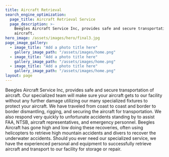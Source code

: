 ```yaml
---
title: Aircraft Retrieval
search_engine_optimization:
  page_title: Aircraft Retrieval Service
  page_description: >-
    Beegles Aircraft Service Inc, provides safe and secure transportation of
    aircraft.
hero_image: /assets/images/hero/final3.jpg
page_image_gallery:
  - image_title: "Add a photo title here"
    gallery_image_path: "/assets/images/home.png"
  - image_title: "Add a photo title here"
    gallery_image_path: "/assets/images/home.png"
  - image_title: "Add a photo title here"
    gallery_image_path: "/assets/images/home.png"
layout: page
---
```


Beegles Aircraft Service Inc, provides safe and secure transportation of aircraft. Our specialized team will make sure your aircraft gets to our facility without any further damage utilizing our many specialized fixtures to protect your aircraft. We have traveled from coast to coast and border to border dismantling, rigging, and securing the aircraft for transportation. We also respond very quickly to unfortunate accidents standing by to assist FAA, NTSB, aircraft representatives, and emergency personnel. Beegles Aircraft has gone high and low doing these recoveries, often using helicopters to retrieve high mountain accidents and divers to recover the underwater accidents. Should you ever need our specialized service, we have the experienced personal and equipment to successfully retrieve aircraft and transport to our facility for storage or repair.